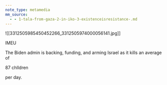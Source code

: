 ```yaml
---
note_type: metamedia
mm_source:
  - - 1-tala-from-gaza-2-in-iko-3-existenceisresistance-.md
---
```


![[3312505985450452266_3312505974000056141.jpg]]

IMEU

The Biden admin is
backing, funding,
and arming Israel as
it kills an average of

87 chlldren

per day.



